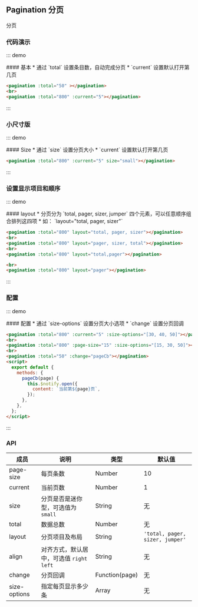 ## Pagination 分页

分页

### 代码演示

::: demo
<summary>
  #### 基本
  * 通过 `total` 设置条目数，自动完成分页
  * `current` 设置默认打开第几页
</summary>

```html
<pagination :total="50" ></pagination>
<br>
<pagination :total="800" :current="5"></pagination>
```
:::

### 小尺寸版

::: demo
<summary>
  #### Size
  * 通过 `size` 设置分页大小
  * `current` 设置默认打开第几页
</summary>

```html
<pagination :total="800" :current="5" size="small"></pagination>
```
:::

### 设置显示项目和顺序

::: demo
<summary>
  #### layout
  * 分页分为 `total, pager, sizer, jumper` 四个元素，可以任意顺序组合排列这四项
  * 如： `layout="total, pager, sizer"`
</summary>

```html
<pagination :total="800" layout="total, pager, sizer"></pagination>
<br>
<pagination :total="800" layout="pager, sizer, total"></pagination>
<br>
<pagination :total="800" layout="total,pager"></pagination>

<br>
<pagination :total="800" layout="pager"></pagination>

```
:::

### 配置

::: demo
<summary>
  #### 配置
  * 通过 `size-options` 设置分页大小选项
  * `change` 设置分页回调
</summary>

```html
<pagination :total="800" :current="5" :size-options="[30, 40, 50]"></pagination>
<br>
<pagination :total="800" :page-size="15" :size-options="[15, 30, 50]"></pagination>
<br>
<pagination :total="50" :change="pageCb"></pagination>
<script>
  export default {
    methods: {
      pageCb(page) {
        this.$notify.open({
          content: `当前第${page}页`,
        });
      },
    },
  };
</script>
```
:::

### API

| 成员        | 说明           | 类型               | 默认值       |
|------------|----------------|--------------------|--------------|
| page-size    | 每页条数 | Number | 10    |
| current | 当前页数 | Number | 1 |
| size | 分页是否是迷你型，可选值为`small`  | String | 无 |
| total | 数据总数 | Number | 无   |
| layout | 分页项目及布局  | String | `'total, pager, sizer, jumper'`   |
| align | 对齐方式，默认居中，可选值 `right` `left` | String |  无  |
| change | 分页回调  | Function(page) | 无   |
| size-options | 指定每页显示多少条  | Array | 无   |

<script>
export default {
  methods: {
    pageCb(page) {
      this.$notify.open({
        content: `当前第${page}页`,
      });
    },
  },
};
</script>
